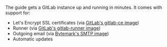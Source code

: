 The guide gets a GitLab instance up and running in minutes. It comes with
support for:

* Let's Encrypt SSL certificates (via [GitLab's gitlab-ce
  image](https://hub.docker.com/r/gitlab/gitlab-ce/))
* Runner (via [GitLab's gitlab-runner
  image](https://hub.docker.com/r/gitlab/gitlab-runner))
* Outgoing email (via [Bytemark's SMTP
  image](https://hub.docker.com/r/bytemark/smtp/))
* Automatic updates
